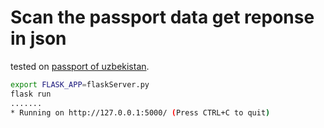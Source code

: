# Scan the passport data get reponse in json

tested on [passport of uzbekistan](https://www.google.com/imgres?imgurl=https%3A%2F%2Falexpsd.ru%2Fwp-content%2Fuploads%2F2020%2F04%2FUzbekistan-passport-mini.jpg&imgrefurl=https%3A%2F%2Falexpsd.ru%2Fproduct%2Fuzbekistan-passport%2F&tbnid=odxXMcLHWUtsYM&vet=12ahUKEwiavq2r_ubwAhXNvyoKHdwEAJkQMygKegUIARDQAQ..i&docid=hjR8aDQWgUpOAM&w=2400&h=1648&q=passport%20uzbekistan&ved=2ahUKEwiavq2r_ubwAhXNvyoKHdwEAJkQMygKegUIARDQAQ). 

```bash
export FLASK_APP=flaskServer.py
flask run
.......
* Running on http://127.0.0.1:5000/ (Press CTRL+C to quit)

```




